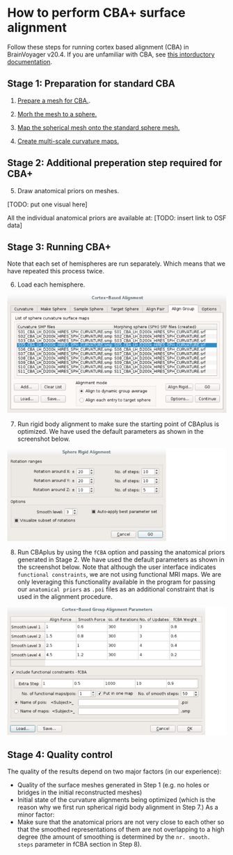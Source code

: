 # How to perform CBA+ surface alignment

Follow these steps for running cortex based alignment (CBA) in BrainVoyager v20.4. If you are unfamiliar with CBA, see [this intorductory documentation](https://www.brainvoyager.com/bv/doc/UsersGuide/CortexBasedAlignment/CortexBasedAlignmentOfSulciAndGyri.html).

## Stage 1: Preparation for standard CBA

1. [Prepare a mesh for CBA.](https://www.brainvoyager.com/bv/doc/UsersGuide/CortexBasedAlignment/PreparingAMeshForCBA.html).

2. [Morh the mesh to a sphere.](https://www.brainvoyager.com/bv/doc/UsersGuide/CortexBasedAlignment/MorphingAReconstructedCortexHemisphereToASphere.html)

3. [Map the spherical mesh onto the standard sphere mesh.](https://www.brainvoyager.com/bv/doc/UsersGuide/CortexBasedAlignment/MappingTheStandardSphereToAMorphedSphere.html)

4. [Create multi-scale curvature maps.](https://www.brainvoyager.com/bv/doc/UsersGuide/CortexBasedAlignment/CreatingCurvatureMapsForAlignment.html)

## Stage 2: Additional preperation step required for CBA+

5. Draw anatomical priors on meshes.

[TODO: put one visual here]

All the individual anatomical priors are available at: [TODO: insert link to OSF data]

## Stage 3: Running CBA+
Note that each set of hemispheres are run separately. Which means that we have repeated this process twice.

6. Load each hemisphere.
<img src="run_CBAplus_step1.png" width=600/>

7. Run rigid body alignment to make sure the starting point of CBAplus is optimized. We have used the default parameters as shown in the screenshot below.
<img src="run_CBAplus_step2.png" width=600/>

8. Run CBAplus by using the `fCBA` option and passing the anatomical priors generated in Stage 2. We have used the default parameters as shown in the screenshot below. Note that although the user interface indicates `functional constraints`, we are not using functional MRI maps. We are only leveraging this functionality available in the program for passing our `anatomical priors` as `.poi` files as an additional constraint that is used in the alignment procedure.
<img src="run_CBAplus_step3.png" width=600/>

## Stage 4: Quality control
The quality of the results depend on two major factors (in our experience):
- Quality of the surface meshes generated in Step 1 (e.g. no holes or bridges in the initial reconstructed meshes)
- Initial state of the curvature alignments being optimized (which is the reason why we first run spherical rigid body alignment in Step 7.)
As a minor factor:
- Make sure that the anatomical priors are not very close to each other so that the smoothed representations of them are not overlapping to a high degree (the amount of smoothing is determined by the `nr. smooth. steps` parameter in fCBA section in Step 8).
